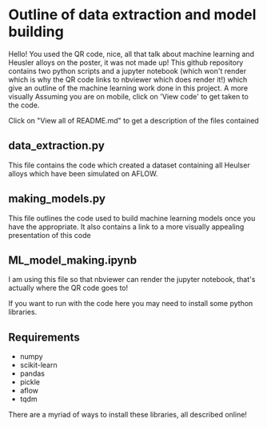 # Outline of data extraction and model building

Hello! You used the QR code, nice, all that talk about machine learning and Heusler alloys on the poster, it was not made up! 
This github repository contains two python scripts and a jupyter notebook (which won't render which is why the QR code links to nbviewer which does render it!) which give an outline of the machine learning work done in this project. A more visually Assuming you are on mobile, click on 'View code' to get taken to the code. 

Click on "View all of README.md" to get a description of the files contained

## data_extraction.py

This file contains the code which created a dataset containing all Heulser alloys which have been simulated on AFLOW.

## making_models.py

This file outlines the code used to build machine learning models once you have the appropriate. It also contains a link to a more visually appealing presentation of this code

## ML_model_making.ipynb

I am using this file so that nbviewer can render the jupyter notebook, that's actually where the QR code goes to!

If you want to run with the code here you may need to install some python libraries.

## Requirements
* numpy
* scikit-learn
* pandas
* pickle
* aflow 
* tqdm

There are a myriad of ways to install these libraries, all described online!




